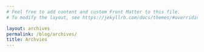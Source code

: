 ```yaml
---
# Feel free to add content and custom Front Matter to this file.
# To modify the layout, see https://jekyllrb.com/docs/themes/#overriding-theme-defaults

layout: archives
permalink: /blog/archives/
title: Archvies
---
```


